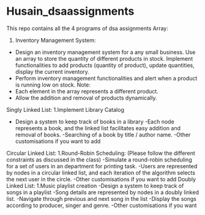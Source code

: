 # Husain_dsaassignments
This repo contains all the 4 programs of dsa assignments
Array:
1. Inventory Management System:
- Design an inventory management system for a any small business. Use
an array to store the quantity of different products in stock. Implement
functionalities to add products (quantity of product), update quantities,
display the current inventory.
- Perform inventory management functionalities and alert when a product
is running low on stock.
Note:
- Each element in the array represents a different product.
- Allow the addition and removal of products dynamically.

Singly Linked List:
1.Implement Library Catalog
- Design a system to keep track of books in a library
-Each node represents a book, and the linked list facilitates easy addition
and removal of books.
-Searching of a book by title / author name.
-Other customisations if you want to add

Circular Linked List:
1.Round-Robin Scheduling: (Please follow the different constraints as
discussed in the class)
-Simulate a round-robin scheduling for a set of users in an department for
printing task.
-Users are represented by nodes in a circular linked list, and each iteration
of the algorithm selects the next user in the circle.
-Other customisations if you want to add
Doubly Linked List:
1.Music playlist creation
-Design a system to keep track of songs in a playlist
-Song details are represented by nodes in a doubly linked list.
-Navigate through previous and next song in the list
-Display the songs according to producer, singer and genre.
-Other customisations if you want
